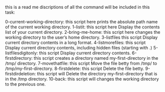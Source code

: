this is a read me discriptions of all the command will be included in this task:

0-current-working-directory: this script here prints the absolute path name of the current working directory.
1-listit: this script here Display the contents list of your current directory.
2-bring-me-home: this script here changes the working directory to the user’s home directory.
3-listfiles this script Display current directory contents in a long format.
4-listmorefiles: this script Display current directory contents, including hidden files (starting with .)
5-listfilesdigitonly: this script Display current directory contents.
6-firstdirectory: this script creates a directory named my-first-directory in the /tmp/ directory.
7-movethatfile: this script Move the file betty from /tmp/ to /tmp/my-first-directory.
8-firstdelete: this script Delete the file betty.
9-firstdirdeletion: this script will Delete the directory my-first-directory that is in the /tmp directory.
10-back: this script will changes the working directory to the previous one.
